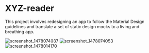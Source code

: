 # XYZ-reader

This project involves redesigning an app to follow the Material Design guidelines and translate a set of static design mocks to a living and breathing app.

![screenshot_1478074037](https://cloud.githubusercontent.com/assets/17334869/19930807/15bbd2ac-a130-11e6-8e5f-383847c10c6a.png)  ![screenshot_1478074053](https://cloud.githubusercontent.com/assets/17334869/19930808/16a0dd16-a130-11e6-8691-6b359cea4ad0.png)  ![screenshot_1478014170](https://cloud.githubusercontent.com/assets/17334869/19896843/b42506d0-a07b-11e6-8411-3d2e5172b207.png)
